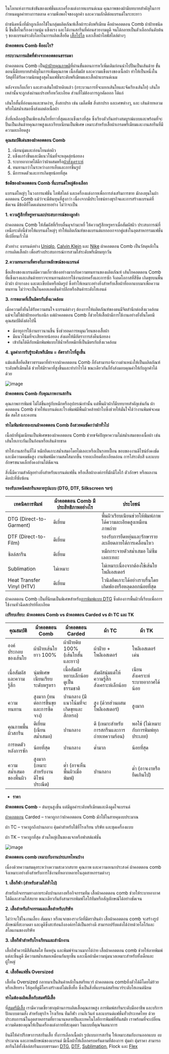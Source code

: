 ในโลกแห่งการแข่งขันของแฟชั่นและเครื่องแต่งกายแบรนด์เนม คุณภาพของผ้ามีบทบาทสำคัญในการกำหนดมูลค่าทางการตลาด ความพึงพอใจของลูกค้า และความภักดีต่อแบรนด์ในระยะยาว

ผ้าชนิดหนึ่งที่มักถูกเลือกใช้ในกลุ่มผลิตภัณฑ์เสื้อผ้าระดับพรีเมียม คือผ้าคอตตอน Comb ผ้าฝ้ายชนิดนี้ ขึ้นชื่อในเรื่องความนุ่ม แข็งแรง และได้งานสกรีนที่ค่อนสวยงามดูดี จนได้กลายเป็นตัวเลือกอันดับต้น ๆ ของแบรนด์ระดับโลกในการผลิตเสื้อยืด [เสื้อโปโล](/polo) และเสื้อผ้าไลฟ์สไตล์ต่างๆ

**ผ้าคอตตอน Comb คืออะไร?**

**กระบวนการผลิตที่ต่างจากคอตตอนธรรมดา**

ผ้าคอตตอน Comb เป็น[ผ้าฝ้ายคุณภาพดี](/blog/how-many-grades-of-cotton-are-there)ที่ผ่านขั้นตอนการหวีเพิ่มเติมก่อนนำไปปั่นเป็นเส้นด้าย ขั้นตอนนี้มีบทบาทสำคัญในการเพิ่มคุณภาพ เนื้อสัมผัส และความแข็งแรงของเนื้อผ้า ทำให้เป็นหนึ่งในวัสดุที่ได้รับความนิยมสูงสุดในแฟชั่นระดับพรีเมียมและเสื้อผ้าแบรนด์เนม

หลังจากเก็บเกี่ยว และสางเส้นใยฝ้ายดิบแล้ว (กระบวนการที่จะแยกเส้นใยและจัดเรียงเส้นใย) เส้นใยเหล่านั้นจะถูกส่งผ่านแปรงหรือหวีละเอียด ส่วนที่ไม่ต้องการถูกคัดออก ได้แก่

เส้นใยสั้นที่อ่อนแอและขาดง่าย, สิ่งสกปรก เช่น เมล็ดพืช สิ่งสกปรก และเศษต่างๆ, และ เส้นด้ายหลวมหรือไม่สม่ำเสมอซึ่งส่งผลต่อเนื้อผ้า

สิ่งที่เหลืออยู่เป็นเพียงเส้นใยที่ยาวที่สุดและแข็งแรงที่สุด ซึ่งเรียงตัวกันอย่างสมบูรณ์แบบและพร้อมที่จะปั่นเป็นเส้นด้ายคุณภาพสูงและเรียบเนียนเป็นพิเศษ เหมาะสำหรับเสื้อผ้าเกรดพรีเมียมและงานสกรีนที่มีความละเอียดสูง

**คุณสมบัติเด่นของผ้าคอตตอน Comb**

1. เนียนนุ่มและอ่อนโยนต่อผิว
2. แข็งแกร่งขึ้นและมีแนวโน้มที่จะหลุดลุ่ยน้อยลง
3. ระบายอากาศได้ดีกว่าผ้าผสมหรือ[ผ้าสังเคราะห์](https://en.wikipedia.org/wiki/Synthetic_fiber)
4. ทนทานกว่าในระหว่างการเย็บและการขึ้นรูป
5. มีการหดตัวและการเกิดขุยน้อยที่สุด

**ข้อดีของผ้าคอตตอน Comb ที่แบรนด์ใหญ่ต้องเลือก**

แบรนด์ใหญ่ๆ ในวงการแฟชั่น ไลฟ์สไตล์ และเครื่องแต่งกายเพื่อการส่งเสริมการขาย มักลงทุนในผ้าคอตตอน Comb แม้ว่าจะมีต้นทุนที่สูงกว่า เนื่องจากมีประโยชน์ทางธุรกิจและการสร้างแบรนด์ที่ชัดเจน มีข้อดีที่โดดเด่นหลายอย่าง ไม่ว่าจะเป็น

**1. ความรู้สึกที่หรูหราและประสบการณ์ของลูกค้า**

ผ้าคอตตอน Comb ให้สัมผัสที่เรียบลื่นดุจกำมะหยี่ ให้ความรู้สึกหรูหราเมื่อสัมผัสผิว ประสบการณ์ที่เหนือระดับนี้ช่วยให้แบรนด์ใหญ่ๆ ทำให้ผลิตภัณฑ์ของแบรนด์แยกออกจากคู่แข่งในอุตสาหกรรมแฟชั่นที่เปลี่ยนเร็วได้

ตัวอย่าง: แบรนด์อย่าง [Uniqlo](https://www.uniqlo.com/th/th/), [Calvin Klein](https://www.calvinklein.us/en) และ [Nike](https://www.nike.com/th) ผ้าคอตตอน Comb เป็นวัสดุหลักในการผลิตเสื้อผ้า เพื่อสร้างประสบการณ์การสวมใส่ระดับพรีเมียมทุกวัน

**2.ความทนทานที่ตรงกับภาพลักษณ์ของแบรนด์**

ชื่อเสียงของแบรนด์มีความเกี่ยวข้องอย่างมากกับความทนทานของผลิตภัณฑ์ เส้นใยคอตตอน Comb ที่แข็งแรงและเส้นด้ายยาวจะทนทานต่อการใช้งานบ่อยครั้งและการซัก จึงลดโอกาสที่สีซีด เกิดขุยบนพื้นผิวผ้า ผ้าบางลง และตะเข็บบิดหรือผิดรูป ซึ่งทำให้เหมาะอย่างยิ่งสำหรับเสื้อผ้าที่ออกแบบมาเพื่อความทนทาน ไม่ว่าจะเป็นในคอลเลคชั่นค้าปลีกหรือสินค้าระดับไฮเอนด์

**3. การตลาดที่เป็นมิตรกับสิ่งแวดล้อม**

เมื่อความยั่งยืนได้รับความสนใจ แบรนด์ต่างๆ ต้องการให้ผลิตภัณฑ์ของตนมีจิตสำนึกต่อสิ่งแวดล้อม แม้จะไม่ใช่ผ้าฝ้ายออร์แกนิก แต่ผ้าคอตตอน Comb ก็ช่วยให้เสื้อผ้ามีการใช้งานอย่างยั่งยืนโดยมีคุณสมบัติดังต่อไปนี้

- มีอายุการใช้งานยาวนานขึ้น ซึ่งช่วยลดการหมุนเวียนของเสื้อผ้า
- มีแนวโน้มที่จะเสียหายน้อยลง ส่งผลให้มีอัตราการส่งคืนน้อยลง
- เข้ากันได้ดีกับหมึกพิมพ์แบบใช้น้ำหรือหมึกที่เป็นมิตรกับสิ่งแวดล้อม

**4. มูลค่าการรับรู้ระดับพรีเมียม = อัตรากำไรที่สูงขึ้น**

แม้แต่เสื้อยืดสีขาวธรรมดาที่ทำจากผ้าคอตตอน Comb ก็ยังสามารถจัดวางตำแหน่งให้เป็นผลิตภัณฑ์ระดับพรีเมียมได้ ช่วยให้มีราคาที่สูงขึ้นและทำกำไรได้ ขณะเดียวกันก็ยังส่งมอบคุณค่าให้กับลูกค้าได้ด้วย

![image](/blog/why-use-combed-cotton-1.jpg)

**ผ้าคอตตอน Comb กับคุณภาพงานสกรีน**

คุณภาพการพิมพ์ ไม่ได้ขึ้นอยู่กับหมึกหรืออุปกรณ์เท่านั้น แต่พื้นผิวผ้าก็มีบทบาทสำคัญเช่นกัน ผ้าคอตตอน Comb ช่วยให้แบรนด์และโรงพิมพ์มีพื้นผิวคล้ายผ้าใบซึ่งช่วยให้มั่นใจได้ว่างานพิมพ์จะคมชัด สดใส และคงทน

**ทำไมพิมพ์ลายลงบนผ้าคอตตอน Comb ถึงสวยคมชัดกว่าผ้าทั่วไป**

เนื้อผ้าที่นุ่มเนียนเป็นพิเศษของผ้าคอตตอน Comb ช่วยขจัดปัญหาความไม่สม่ำเสมอของเนื้อผ้า เช่น เส้นใยเกาะกันเป็นก้อนหรือเส้นด้ายขาด

ทำให้งานสกรีนที่ได้ หมึกยึดเกาะสม่ำเสมอโดยไม่เลอะหรือเป็นรอยเปื้อน ขอบของงานดีไซน์ยังคงชัดและมีความคมชัดสูง งานพิมพ์มีความสดใสมากขึ้น รายละเอียดที่ละเอียดอ่อน การไล่ระดับสี และแบบอักษรขนาดเล็กยังคงอ่านได้ชัดเจน

สิ่งนี้มีความสำคัญอย่างยิ่งสำหรับแบรนด์แฟชั่น หรือเสื้อผ้าองค์กรที่มักมีโลโก้ ตัวอักษร หรือผลงานศิลปะที่ซับซ้อน

**รองรับเทคนิคสกรีนหลายรูปแบบ (DTG, DTF, Silkscreen ฯลฯ)**

| เทคนิคการพิมพ์            | ผ้าคอตตอน Comb มีประสิทธิภาพอย่างไร | ประโยชน์                                                       |
| ------------------------- | ----------------------------------- | -------------------------------------------------------------- |
| DTG (Direct-to-Garment)   | ดีเยี่ยม                            | พื้นผิวเรียบเนียนช่วยให้พิมพ์ภาพได้ความละเอียดสูงเหมือนภาพถ่าย |
| DTF (Direct-to-Film)      | ดีเยี่ยม                            | รองรับการยืดหยุ่นและรักษารายละเอียดภายใต้การเคลื่อนไหว         |
| ซิลล์สกรีน                | ดีเยี่ยม                            | หมึกกระจายตัวสม่ำเสมอ ไม่ซึมเลอะเทอะ                           |
| Sublimation               | ไม่เหมาะ                            | ไม่เหมาะเนื่องจากต้องใช้เส้นใยโพลีเอสเตอร์                     |
| Heat Transfer Vinyl (HTV) | ดีเยี่ยม                            | ไวนิลยึดเกาะได้อย่างราบรื่นโดยเกิดฟองหรือหลุดลอกน้อยที่สุด     |

ผ้าคอตตอน Comb เป็นที่นิยมเป็นพิเศษสำหรับ[การพิมพ์แบบ DTG](/blog/what-is-dtg-screen) ซึ่งต้องการพื้นผิวที่เรียบเพื่อการใช้งานหัวฉีดสเปรย์ที่ละเอียด

**เปรียบเทียบ: ผ้าคอตตอน Comb vs ผ้าคอตตอน Carded vs ผ้า TC และ TK**

| คุณสมบัติ                | ผ้าคอตตอน Comb                       | ผ้าคอตตอน Carded                         | ผ้า TC                                       | ผ้า TK                               |
| ------------------------ | ------------------------------------ | ---------------------------------------- | -------------------------------------------- | ------------------------------------ |
| องค์ประกอบของเส้นใย      | ผ้าฝ้ายเส้นใยยาว 100%                | ผ้าฝ้ายดิบ 100% (เส้นใยสั้นและยาว)       | ผ้าฝ้าย + โพลีเอสเตอร์                       | โพลีเอสเตอร์เด่น                     |
| เนื้อสัมผัสและความรู้สึก | นุ่มพิเศษ เนียนเรียบ ระดับหรูหรา     | เนื้อสัมผัสหยาบเล็กน้อย ดูเป็นธรรมชาติ   | สัมผัสนุ่มแต่ให้ความรู้สึกสังเคราะห์เล็กน้อย | เนียน สังเคราะห์ ระบายอากาศได้น้อย   |
| ความทนทาน                | สูงมาก (ทนต่อการขึ้นขุยและการซีดจาง) | ปานกลาง (มีแนวโน้มที่จะเกิดขุยและสึกหรอ) | สูง (ด้วยส่วนผสมโพลีเอสเตอร์)                | สูงมาก                               |
| คุณภาพพื้นผิวสกรีน       | ดีเยี่ยม (เนียนสม่ำเสมอ)             | ปานกลาง                                  | ดี (เหมาะสำหรับการสกรีนและการถ่ายเทความร้อน) | พอใช้ (ไม่เหมาะกับการพิมพ์ทุกประเภท) |
| การหดตัวหลังการซัก       | น้อยที่สุด                           | ปานกลาง                                  | ต่ำมาก                                       | น้อยที่สุด                           |
| ความสม่ำเสมอของพื้นผิว   | สูงมาก (เหมาะสำหรับงานดีไซน์ประณีต)  | ต่ำ (อาจเห็นพื้นผิวเมื่อพิมพ์)           | ปานกลาง                                      | ต่ำ (อาจเงาหรือยืดเกินไป)            |

- **ราคา**

**ผ้าคอตตอน Comb** – ต้นทุนสูงขึ้น แต่มีมูลค่าระดับพรีเมียมและดึงดูดใจแบรนด์

[ผ้าคอตตอน](/blog/what-is-cotton) Carded – ราคาถูกกว่าผ้าคอตตอน Comb มักใช้ในสายคุมงบประมาณ

ผ้า TC – ราคาถูกถึงปานกลาง คุ้มค่าสำหรับใช้ที่โรงเรียน บริษัท และชุดเครื่องแบบ

ผ้า TK – ราคาถูกที่สุด ส่วนใหญ่เป็นของแจกหรือฟาสต์แฟชั่น

![image](/blog/why-use-combed-cotton-2.jpg)

**ผ้าคอตตอน comb เหมาะกับงานประเภทไหนบ้าง**

เนื่องด้วยความสมดุลระหว่างความสะดวกสบาย คุณภาพ และความอเนกประสงค์ ผ้าคอตตอน comb จึงเหมาะอย่างยิ่งสำหรับการใช้งานที่หลากหลายในอุตสาหกรรมต่างๆ

**1. เสื้อกีฬา (สำหรับสวมใส่ทั่วไป)**

สำหรับกิจกรรมทางกายระดับปานกลางหรือกิจกรรมทีม เสื้อผ้าคอตตอน comb ช่วยให้ระบายอากาศได้ดีและสวมใส่สบาย ขณะเดียวกันยังสามารถพิมพ์โลโก้ทีมหรือสัญลักษณ์ได้อย่างชัดเจน

**2. เสื้อสำหรับกิจกรรมและเสื้อสำหรับบริษัท**

ไม่ว่าจะใช้ในงานเลี้ยง สัมมนา หรือแจกของรางวัลที่มีตราสินค้า เสื้อผ้าคอตตอน comb จะสร้างรูปลักษณ์ที่สะอาดตา และดูดีซึ่งสะท้อนถึงองค์กรได้เป็นอย่างดี สามารถปรับแต่งได้ง่ายด้วยโลโก้และสโลแกนของบริษัท

**3. เสื้อกีฬาสำหรับโรงเรียนและสำนักงาน**

เสื้อกีฬาควรมีสีสันสดใส ยืดหยุ่น และพิมพ์จำนวนมากได้ง่าย เสื้อผ้าคอตตอน comb ช่วยให้ลายพิมพ์แต่ละชิ้นดูดี มีความสม่ำเสมอเหมือนกันทุกชิ้น และเนื้อผ้ามีความนุ่มนวลเหมาะสำหรับทั้งเด็กและผู้ใหญ่

**4. เสื้อยืดแฟชั่น Oversized**

เสื้อยืด Oversized กลายมาเป็นสินค้าหลักในสตรีทแวร์ ผ้าคอตตอน combทิ้งตัวได้ดีโดยไม่ย้วยหรือเสียทรง ให้ลุคที่ดูมีโครงสร้างแต่ไม่แข็งทื้อ ซึ่งเป็นสิ่งที่แบรนด์สตรีทแวร์ระดับไฮเอนด์นิยม

**ทำไมต้องผลิตเสื้อกับสมศรีมีเสื้อ**

ที่[สมศรีมีเสื้อ](/) เรามีความเชี่ยวชาญด้านการผลิตเสื้อคุณภาพสูง การพิมพ์สกรีนระดับมืออาชีพ และบริการปักแบบตามสั่ง สำหรับธุรกิจ โรงเรียน ทีมกีฬา งานอีเว้นท์ และแบรนด์แฟชั่นทั่วประเทศไทย ด้วยประสบการณ์ในอุตสาหกรรมที่ยาวนานหลายปีและเทคโนโลยีการพิมพ์ที่ทันสมัย เราพร้อมที่จะเปลี่ยนความคิดของคุณให้เป็นเครื่องแต่งกายที่สะดุดตา ในแบบที่คุณจินตนาการ

ยินดีให้คำปรึกษาการสกรีนเสื้อ ทั้งการเลือกเนื้อผ้า รูปแบบการสกรีน ให้เหมาะสมกับงานออกแบบ งบประมาณ และภาพลักษณ์ของแบรนด์ มีเนื้อผ้าให้เลือกครบครันตามที่ต้องการ คุ้มค่า คุ้มราคา สามารถสกรีนได้ทั้งซิลล์สกรีนแบบธรรมดา [DTG](/blog/what-is-dtg-screen), [DTF](/blog/what-is-dtg-vs-dtf), [Sublimation](/blog/t-shirt-screen-printing-sublimation), Flock และ [Flex](/blog/what-is-flex-screen)